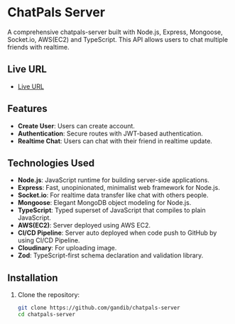 # ChatPals Server

A comprehensive chatpals-server built with Node.js, Express, Mongoose, Socket.io, AWS(EC2) and TypeScript. This API allows users to chat multiple friends with realtime.

## Live URL

- [Live URL](https://chatpals-server.duckdns.org)

## Features

- **Create User**: Users can create account.
- **Authentication**: Secure routes with JWT-based authentication.
- **Realtime Chat**: Users can chat with their friend in realtime update.

## Technologies Used

- **Node.js**: JavaScript runtime for building server-side applications.
- **Express**: Fast, unopinionated, minimalist web framework for Node.js.
- **Socket.io**: For realtime data transfer like chat with others people.
- **Mongoose**: Elegant MongoDB object modeling for Node.js.
- **TypeScript**: Typed superset of JavaScript that compiles to plain JavaScript.
- **AWS(EC2)**: Server deployed using AWS EC2.
- **CI/CD Pipeline**: Server auto deployed when code push to GitHub by using CI/CD Pipeline.
- **Cloudinary**: For uploading image.
- **Zod**: TypeScript-first schema declaration and validation library.

## Installation

1. Clone the repository:

   ```bash
   git clone https://github.com/gandib/chatpals-server
   cd chatpals-server
   ```
